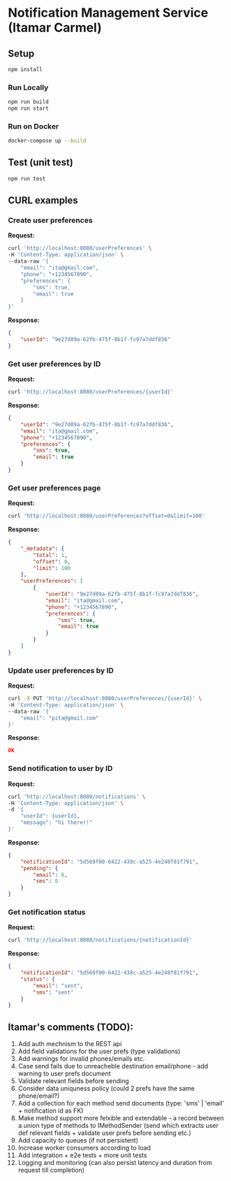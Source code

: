 # Notification Management Service (Itamar Carmel)

## **Setup**
```bash
npm install
```

### **Run Locally**
```bash
npm run build
npm run start
```

### **Run on Docker**
```bash
docker-compose up --build
```

## **Test (unit test)**
```bash
npm run test
```

## **CURL examples**

### Create user preferences
**Request:**
```bash
curl 'http://localhost:8080/userPreferences' \
-H 'Content-Type: application/json' \
--data-raw '{
    "email": "ita@gmail.com",
    "phone": "+1234567890",
    "preferences": {
        "sms": true,
        "email": true
    }
}'
```

**Response:**
```json
{
    "userId": "9e27d09a-62fb-475f-8b1f-fc97a7ddf836"
}
```

### Get user preferences by ID
**Request:**
```bash
curl 'http://localhost:8080/userPreferences/{userId}'
```

**Response:**
```json
{
    "userId": "9e27d09a-62fb-475f-8b1f-fc97a7ddf836",
    "email": "ita@gmail.com",
    "phone": "+1234567890",
    "preferences": {
        "sms": true,
        "email": true
    }
}
```

### Get user preferences page
**Request:**
```bash
curl 'http://localhost:8080/userPreferences?offset=0&limit=100'
```

**Response:**
```json
{
    "_metadata": {
        "total": 1,
        "offset": 0,
        "limit": 100
    },
    "userPreferences": [
        {
            "userId": "9e27d09a-62fb-475f-8b1f-fc97a7ddf836",
            "email": "ita@gmail.com",
            "phone": "+1234567890",
            "preferences": {
                "sms": true,
                "email": true
            }
        }
    ]
}
```

### Update user preferences by ID
**Request:**
```bash
curl -X PUT 'http://localhost:8080/userPreferences/{userId}' \
-H 'Content-Type: application/json' \
--data-raw '{
    "email": "pita@gmail.com"
}'
```

**Response:**
```json
OK
```

### Send notification to user by ID
**Request:**
```bash
curl 'http://localhost:8080/notifications' \
-H 'Content-Type: application/json' \
-d '{
    "userId": {userId},
    "message": "hi there!!"
}'
```

**Response:**
```json
{
    "notificationId": "5d569f00-6422-438c-a525-4e240f81f791",
    "pending": {
        "email": 0,
        "sms": 0
    }
}
```

### Get notification status
**Request:**
```bash
curl 'http://localhost:8080/notifications/{notificationId}'
```

**Response:**
```json
{
    "notificationId": "5d569f00-6422-438c-a525-4e240f81f791",
    "status": {
        "email": "sent",
        "sms": "sent"
    }
}
```

## **Itamar's comments (TODO):**
1. Add auth mechnism to the REST api
2. Add field validations for the user prefs (type validations)
3. Add warnings for invalid phones/emails etc.
4. Case send fails due to unreacheble destination email/phone - add warning to user prefs document
5. Validate relevant fields before sending
6. Consider data uniquness policy (could 2 prefs have the same phone/email?)
7. Add a collection for each method send documents (type: 'sms' | 'email' + notification id as FK)
8. Make method support more felxible and extendable - a record between a union type of methods to IMethodSender (send which extracts user def relevant fields + validate user prefs before sending etc.)
9. Add capacity to queues (if not persistent)
10. Increase worker consumers according to load
11. Add integration + e2e tests + more unit tests
12.  Logging and monitoring (can also persist latency and duration from request till completion)
